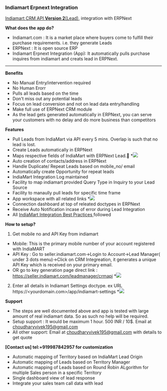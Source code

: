 ### Indiamart Erpnext Integration 

[Indiamart CRM API **Version 2**(Lead)](https://help.indiamart.com/knowledge-base/lms-crm-integration-v2/), integration with ERPNext


**What does the app do?**

* Indiamart.com : It is a market place where buyers come to fulfill their purchase requirements. i.e. they generate Leads
* ERPNext : It is open source ERP
* Indiamart Erpnext Integration (App): It automatically pulls purchase inquires from indiamart and creats lead in ERPNext. 

---

**Benefits**

* No Manual Entry/intervention required
* No Human Erorr
* Pulls all leads based on the time
* Don't miss out any potential leads
* Focus on lead conversion and not on lead data entry/handling
* Make full use of ERPNext CRM module
* As the lead gets generated automatically in ERPNext, you can serve your customers with no delay and do more business than competitors

**Features**

* Pull Leads from IndiaMart via API every 5 mins. Overlap is such that no lead is lost.
* Create Leads automatically in ERPNext
* Maps respective fields of IndiaMart with ERPNext Lead.👀️
  *![](https://greycube.in/files/lead_data_captured_erpnext_greycube.png)
* Auto creation of contacts/address in ERPNext
* Handle Duplicate/ Repeat Leads based on mobile_no/ email
* Automatically create Opportunity for repeat leads
* IndiaMart Integration Log maintained
* Facility to map indiamart provided Query Type in Inquiry to your Lead Source
* Facility to manaully pull leads for specific time frame
* App workspace with all related links
  *![](https://greycube.in/files/indiamart_workspace_erpnext_greycube.png)
* Connection dashboard at top of releated doctypes in ERPNext
* Receive Auto Notification incase of error during Lead Integration
* All [IndiaMart Integration Best Practices ](https://help.indiamart.com/knowledge-base/lms-crm-integration-v2/)followed

**How to setup?**

1. Get mobile no and API Key from indiamart

* Mobile: This is the primary mobile number of your account registered with IndiaMART
* API Key : Go to seller.indiamart.com->Login to Account->Lead Manager( under 3 dots menu)->Click on CRM Integreation, it generates a unique API Key which is received on your primary email.
* OR  go to key generation page direct link : https://seller.indiamart.com/leadmanager/crmapi
  *![](https://greycube.in/files/indiamart_api_crm_key.png)

2. Enter all details in Indiamart Settings doctype. ex URL https://<yourdomain.com>/app/indiamart-settings
   *![](https://greycube.in/files/erpnext_indiamart_settings_greycube.png)

**Support**

* The steps are well documented above and app is tested with large amount of real indiamart data. So as such no help will be required.
* Setup support : It would be maximum 1 hour. 500 INR / 10$. Email at choudharyvivek195@gmail.com
* All other support: Email at choudharyvivek195@gmail.com with details to get quote

**[Contact us] tel:+919987842957 for customization**

* Automatic mapping of Territory based on IndiaMart Lead Origin
* Automatic mapping of Leads based on Territory Manager
* Automatic mapping of Leads based on Round Robin ALgorithm for multiple Sales person in a specific Territory
* Single dashboard view of lead response
* Integrate your sales team call data with lead
